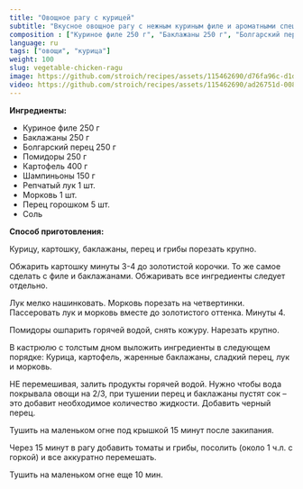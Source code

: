 ```yaml
---
title: "Овощное рагу с курицей"
subtitle: "Вкусное овощное рагу с нежным куриным филе и ароматными специями"
composition : ["Куриное филе 250 г", "Баклажаны 250 г", "Болгарский перец 250 г", "Помидоры 250 г", "Картофель 400 г", "Шампиньоны 150 г", "Репчатый лук 1 шт.", "Морковь 1 шт.", "Перец горошком 5 шт.", "Соль"]
language: ru
tags: ["овощи", "курица"]
weight: 100
slug: vegetable-chicken-ragu
image: https://github.com/stroich/recipes/assets/115462690/d76fa96c-d1d5-4ffc-9227-6384dd6c7e11
video: https://github.com/stroich/recipes/assets/115462690/ad26751d-0089-4197-b713-92c44448cfcd
---
```



**Ингредиенты:**

* Куриное филе 250 г
* Баклажаны 250 г 
* Болгарский перец 250 г 
* Помидоры 250 г 
* Картофель 400 г 
* Шампиньоны 150 г 
* Репчатый лук 1 шт. 
* Морковь 1 шт. 
* Перец горошком 5 шт. 
* Соль


**Способ приготовления:**

Курицу, картошку, баклажаны, перец и грибы порезать крупно.

Обжарить картошку минуты 3-4 до золотистой корочки.
То же самое сделать с филе и баклажанами. Обжаривать все ингредиенты следует отдельно.

Лук мелко нашинковать. Морковь порезать на четвертинки.
Пассеровать лук и морковь вместе до золотистого оттенка. Минуты 4.

Помидоры ошпарить горячей водой, снять кожуру. Нарезать крупно.

В кастрюлю с толстым дном выложить ингредиенты в следующем порядке:
Курица, картофель, жаренные баклажаны, сладкий перец, лук и морковь.

НЕ перемешивая, залить продукты горячей водой. Нужно чтобы вода покрывала овощи на 2/3, при тушении перец и баклажаны пустят сок – это добавит необходимое количество жидкости. Добавить черный перец.

Тушить на маленьком огне под крышкой 15 минут после закипания.

Через 15 минут в рагу добавить томаты и грибы, посолить (около 1 ч.л. с горкой) и все аккуратно перемешать.

Тушить на маленьком огне еще 10 мин.
